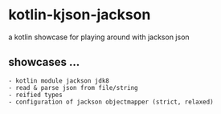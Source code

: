 # kotlin-kjson-jackson
a kotlin showcase for playing around with jackson json

## showcases ...

    - kotlin module jackson jdk8
    - read & parse json from file/string
    - reified types
    - configuration of jackson objectmapper (strict, relaxed)
